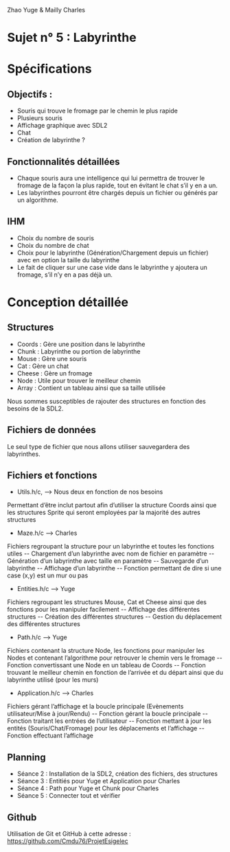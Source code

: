 Zhao Yuge & Mailly Charles

Sujet n° 5 : Labyrinthe
=======================

Spécifications
==============

Objectifs :
-----------

-	Souris qui trouve le fromage par le chemin le plus rapide
-	Plusieurs souris
-	Affichage graphique avec SDL2
-	Chat
-	Création de labyrinthe ?


Fonctionnalités détaillées
--------------------------


- Chaque souris aura une intelligence qui lui permettra de trouver le fromage de la façon la plus rapide, tout en évitant le chat s’il y en a un.
- Les labyrinthes pourront être chargés depuis un fichier ou générés par un algorithme.


IHM
------

-	Choix du nombre de souris
-	Choix du nombre de chat
-	Choix pour le labyrinthe (Génération/Chargement depuis un fichier) avec en option la taille du labyrinthe
-	Le fait de cliquer sur une case vide dans le labyrinthe y ajoutera un fromage, s’il n’y en a pas déjà un.


Conception détaillée
====================

Structures
----------

-	Coords : Gère une position dans le labyrinthe
-	Chunk : Labyrinthe ou portion de labyrinthe
-	Mouse : Gère une souris
-	Cat : Gère un chat
-	Cheese : Gère un fromage
-	Node : Utile pour trouver le meilleur chemin
-	Array : Contient un tableau ainsi que sa taille utilisée

Nous sommes susceptibles de rajouter des structures en fonction des besoins de la SDL2.


Fichiers de données
-------------------

Le seul type de fichier que nous allons utiliser sauvegardera des labyrinthes.

Fichiers et fonctions
---------------------

-	Utils.h/c, --> Nous deux en fonction de nos besoins

Permettant d’être inclut partout afin d’utiliser la structure Coords ainsi que les structures Sprite qui seront employées par la majorité des autres structures

-	Maze.h/c  --> Charles

Fichiers regroupant la structure pour un labyrinthe et toutes les fonctions utiles
--	Chargement d’un labyrinthe avec nom de fichier en paramètre
--	Génération d’un labyrinthe avec taille en paramètre
--	Sauvegarde d’un labyrinthe
--	Affichage d’un labyrinthe
--	Fonction permettant de dire si une case (x,y) est un mur ou pas

-	Entities.h/c  --> Yuge

Fichiers regroupant les structures Mouse, Cat et Cheese ainsi que des fonctions pour les manipuler facilement
--	Affichage des différentes structures
--	Création des différentes structures
--	Gestion du déplacement des différentes structures

-	Path.h/c  --> Yuge

Fichiers contenant la structure Node, les fonctions pour manipuler les Nodes et contenant l’algorithme pour retrouver le chemin vers le fromage
--	Fonction convertissant une Node en un tableau de Coords
--	Fonction trouvant le meilleur chemin en fonction de l’arrivée et du départ ainsi que du labyrinthe utilisé (pour les murs)

-	Application.h/c  --> Charles

Fichiers gérant l’affichage et la boucle principale (Evènements utilisateur/Mise à jour/Rendu)
--	Fonction gérant la boucle principale
--	Fonction traitant les entrées de l’utilisateur
--	Fonction mettant à jour les entités (Souris/Chat/Fromage) pour les déplacements et l’affichage
--	Fonction effectuant l’affichage


Planning
--------

-	Séance 2 : Installation de la SDL2, création des fichiers, des structures
-	Séance 3 : Entitiés pour Yuge et Application pour Charles
-	Séance 4 : Path pour Yuge et Chunk pour Charles
-	Séance 5 : Connecter tout et vérifier

Github
------

Utilisation de Git et GitHub à cette adresse : https://github.com/Cmdu76/ProjetEsigelec

